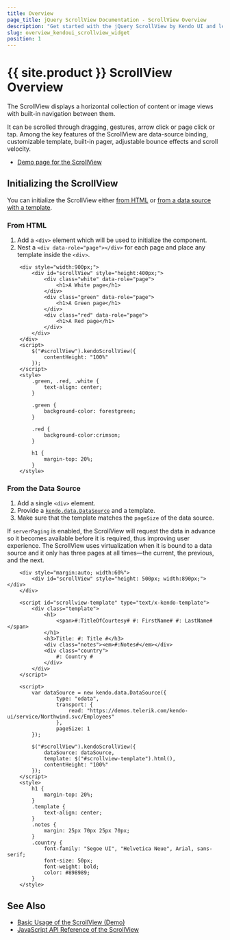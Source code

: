```yaml
---
title: Overview
page_title: jQuery ScrollView Documentation - ScrollView Overview
description: "Get started with the jQuery ScrollView by Kendo UI and learn how to create, initialize, and enable the component."
slug: overview_kendoui_scrollview_widget
position: 1
---
```


# {{ site.product }} ScrollView Overview

The ScrollView displays a horizontal collection of content or image views with built-in navigation between them.

It can be scrolled through dragging, gestures, arrow click or page click or tap. Among the key features of the ScrollView are data-source binding, customizable template, built-in pager, adjustable bounce effects and scroll velocity.

* [Demo page for the ScrollView](https://demos.telerik.com/kendo-ui/scrollview/index)

## Initializing the ScrollView

You can initialize the ScrollView either [from HTML](#from-html) or [from a data source with a template](#from-the-data-source).

### From HTML

1. Add a `<div>` element which will be used to initialize the component.
1. Nest a `<div data-role="page"></div>` for each page and place any template inside the `<div>`.

```dojo
    <div style="width:900px;">
        <div id="scrollView" style="height:400px;">
            <div class="white" data-role="page">
                <h1>A White page</h1>
            </div>
            <div class="green" data-role="page">
                <h1>A Green page</h1>
            </div>
            <div class="red" data-role="page">
                <h1>A Red page</h1>
            </div>
        </div>
    </div>
    <script>
        $("#scrollView").kendoScrollView({
            contentHeight: "100%"
        });
    </script>
    <style>
        .green, .red, .white {
            text-align: center;
        }

        .green {
            background-color: forestgreen;
        }

        .red {
            background-color:crimson;
        }

        h1 {
            margin-top: 20%;
        }
    </style>
```

### From the Data Source

1. Add a single `<div>` element.
1. Provide a [`kendo.data.DataSource`](/api/javascript/data/datasource) and a template.
1. Make sure that the template matches the `pageSize` of the data source.

If `serverPaging` is enabled, the ScrollView will request the data in advance so it becomes available before it is required, thus improving user experience. The ScrollView uses virtualization when it is bound to a data source and it only has three pages at all times&mdash;the current, the previous, and the next.

```dojo
    <div style="margin:auto; width:60%">
        <div id="scrollView" style="height: 500px; width:890px;"></div>
    </div>

    <script id="scrollview-template" type="text/x-kendo-template">
        <div class="template">
            <h1>
                <span>#:TitleOfCourtesy# #: FirstName# #: LastName# </span>
            </h1>
            <h3>Title: #: Title #</h3>
            <div class="notes"><em>#:Notes#</em></div>
            <div class="country">
                #: Country #
            </div>
        </div>
    </script>

    <script>
        var dataSource = new kendo.data.DataSource({
                type: "odata",
                transport: {
                    read: "https://demos.telerik.com/kendo-ui/service/Northwind.svc/Employees"
                },
                pageSize: 1
        });

        $("#scrollView").kendoScrollView({
            dataSource: dataSource,
            template: $("#scrollview-template").html(),
            contentHeight: "100%"
        });
    </script>
    <style>
        h1 {
            margin-top: 20%;
        }
        .template {
            text-align: center;
        }
        .notes {
            margin: 25px 70px 25px 70px;
        }
        .country {
            font-family: "Segoe UI", "Helvetica Neue", Arial, sans-serif;
            font-size: 50px;
            font-weight: bold;
            color: #898989;
        }
    </style>
```

## See Also

* [Basic Usage of the ScrollView (Demo)](https://demos.telerik.com/kendo-ui/scrollview/index)
* [JavaScript API Reference of the ScrollView](/api/javascript/ui/scrollview)
